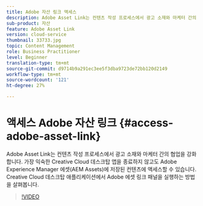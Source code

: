 ```yaml
---
title: Adobe 자산 링크 액세스
description: Adobe Asset Link는 컨텐츠 작성 프로세스에서 광고 소재와 마케터 간의 협업을 강화합니다. 가장 익숙한 Creative Cloud 데스크탑 앱을 종료하지 않고도 Adobe Experience Manager 에셋(AEM Assets)에 저장된 컨텐츠에 액세스할 수 있습니다. Creative Cloud 데스크탑 애플리케이션에서 Adobe 에셋 링크 패널을 실행하는 방법을 살펴봅니다.
sub-product: 자산
feature: Adobe Asset Link
version: cloud-service
thumbnail: 33733.jpg
topic: Content Management
role: Business Practitioner
level: Beginner
translation-type: tm+mt
source-git-commit: d9714b9a291ec3ee5f3dba9723de72bb120d2149
workflow-type: tm+mt
source-wordcount: '121'
ht-degree: 27%

---
```



# 액세스 Adobe 자산 링크 {#access-adobe-asset-link}

Adobe Asset Link는 컨텐츠 작성 프로세스에서 광고 소재와 마케터 간의 협업을 강화합니다. 가장 익숙한 Creative Cloud 데스크탑 앱을 종료하지 않고도 Adobe Experience Manager 에셋(AEM Assets)에 저장된 컨텐츠에 액세스할 수 있습니다. Creative Cloud 데스크탑 애플리케이션에서 Adobe 에셋 링크 패널을 실행하는 방법을 살펴봅니다.

>[!VIDEO](https://video.tv.adobe.com/v/33733/?quality=12)
